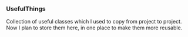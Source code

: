 ### UsefulThings

Collection of useful classes which I used to copy from project to project. 
Now I plan to store them here, in one place to make them more reusable.

